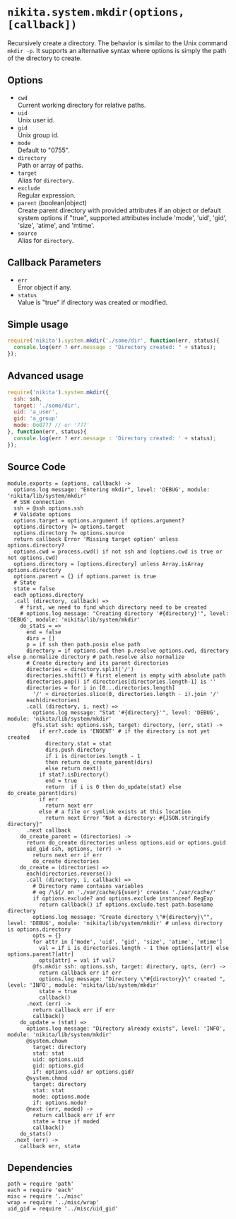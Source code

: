 
# `nikita.system.mkdir(options, [callback])`

Recursively create a directory. The behavior is similar to the Unix command
`mkdir -p`. It supports an alternative syntax where options is simply the path
of the directory to create.

## Options

* `cwd`   
  Current working directory for relative paths.   
* `uid`   
  Unix user id.   
* `gid`   
  Unix group id.   
* `mode`   
  Default to "0755".   
* `directory`   
  Path or array of paths.   
* `target`   
  Alias for `directory`.   
* `exclude`   
  Regular expression.   
* `parent` (boolean|object)   
  Create parent directory with provided attributes if an object or default 
  system options if "true", supported attributes include 'mode', 'uid', 'gid', 
  'size', 'atime', and 'mtime'.   
* `source`   
  Alias for `directory`.   

## Callback Parameters

* `err`   
  Error object if any.   
* `status`   
  Value is "true" if directory was created or modified.   

## Simple usage

```js
require('nikita').system.mkdir('./some/dir', function(err, status){
  console.log(err ? err.message : "Directory created: " + status);
});
```

## Advanced usage

```js
require('nikita').system.mkdir({
  ssh: ssh,
  target: './some/dir',
  uid: 'a_user',
  gid: 'a_group'
  mode: 0o0777 // or '777'
}, function(err, status){
  console.log(err ? err.message : 'Directory created: ' + status);
});
```

## Source Code

    module.exports = (options, callback) ->
      options.log message: "Entering mkdir", level: 'DEBUG', module: 'nikita/lib/system/mkdir'
      # SSH connection
      ssh = @ssh options.ssh
      # Validate options
      options.target = options.argument if options.argument?
      options.directory ?= options.target
      options.directory ?= options.source
      return callback Error 'Missing target option' unless options.directory?
      options.cwd = process.cwd() if not ssh and (options.cwd is true or not options.cwd)
      options.directory = [options.directory] unless Array.isArray options.directory
      options.parent = {} if options.parent is true
      # State
      state = false
      each options.directory
      .call (directory, callback) =>
        # first, we need to find which directory need to be created
        # options.log message: "Creating directory '#{directory}'", level: 'DEBUG', module: 'nikita/lib/system/mkdir'
        do_stats = =>
          end = false
          dirs = []
          p = if ssh then path.posix else path
          directory = if options.cwd then p.resolve options.cwd, directory else p.normalize directory # path.resolve also normalize
          # Create directory and its parent directories
          directories = directory.split('/')
          directories.shift() # first element is empty with absolute path
          directories.pop() if directories[directories.length-1] is ''
          directories = for i in [0...directories.length]
            '/' + directories.slice(0, directories.length - i).join '/'
          each(directories)
          .call (directory, i, next) =>
            options.log message: "Stat '#{directory}'", level: 'DEBUG', module: 'nikita/lib/system/mkdir'
            @fs.stat ssh: options.ssh, target: directory, (err, stat) ->
              if err?.code is 'ENOENT' # if the directory is not yet created
                directory.stat = stat
                dirs.push directory
                if i is directories.length - 1
                then return do_create_parent(dirs)
                else return next()
              if stat?.isDirectory()
                end = true
                return  if i is 0 then do_update(stat) else do_create_parent(dirs)
              if err
                return next err
              else # a file or symlink exists at this location
                return next Error "Not a directory: #{JSON.stringify directory}"
          .next callback
        do_create_parent = (directories) ->
          return do_create directories unless options.uid or options.guid
          uid_gid ssh, options, (err) ->
            return next err if err
            do_create directories
        do_create = (directories) =>
          each(directories.reverse())
          .call (directory, i, callback) =>
            # Directory name contains variables
            # eg /\${/ on './var/cache/${user}' creates './var/cache/'
            if options.exclude? and options.exclude instanceof RegExp
              return callback() if options.exclude.test path.basename directory
            options.log message: "Create directory \"#{directory}\"", level: 'DEBUG', module: 'nikita/lib/system/mkdir' # unless directory is options.directory
            opts = {}
            for attr in ['mode', 'uid', 'gid', 'size', 'atime', 'mtime']
              val = if i is directories.length - 1 then options[attr] else options.parent?[attr]
              opts[attr] = val if val?
            @fs.mkdir ssh: options.ssh, target: directory, opts, (err) ->
              return callback err if err
              options.log message: "Directory \"#{directory}\" created ", level: 'INFO', module: 'nikita/lib/system/mkdir'
              state = true
              callback()
          .next (err) ->
            return callback err if err
            callback()
        do_update = (stat) =>
          options.log message: "Directory already exists", level: 'INFO', module: 'nikita/lib/system/mkdir'
          @system.chown
            target: directory
            stat: stat
            uid: options.uid
            gid: options.gid
            if: options.uid? or options.gid?
          @system.chmod
            target: directory
            stat: stat
            mode: options.mode
            if: options.mode?
          @next (err, moded) ->
            return callback err if err
            state = true if moded
            callback()
        do_stats()
      .next (err) ->
        callback err, state

## Dependencies

    path = require 'path'
    each = require 'each'
    misc = require '../misc'
    wrap = require '../misc/wrap'
    uid_gid = require '../misc/uid_gid'
